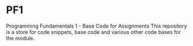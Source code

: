 # PF1
Programming Fundamentals 1 - Base Code for Assignments
This repository is a store for code snippets, base code and various other code bases for the module.
